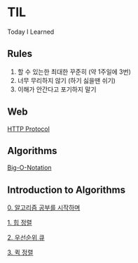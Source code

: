 # TIL
Today I Learned

## Rules

1. 할 수 있는한 최대한 꾸준히 (약 1주일에 3번)
2. 너무 무리하지 않기 (하기 싫을땐 쉬기)
3. 이해가 안간다고 포기하지 말기

## Web

[HTTP Protocol](https://velog.io/@kihyun/HTTP-%ED%94%84%EB%A1%9C%ED%86%A0%EC%BD%9C)

## Algorithms

[Big-O-Notation](https://velog.io/@kihyun/Big-O-Notation-%EC%A0%90%EA%B7%BC-%ED%91%9C%EA%B8%B0%EB%B2%95)

## Introduction to Algorithms

[0. 알고리즘 공부를 시작하며](https://url.kr/owmla9)

[1. 힙 정렬](https://velog.io/@kihyun/1.-%ED%9E%99-%EC%A0%95%EB%A0%AC-1)

[2. 우선순위 큐](https://velog.io/@kihyun/%EC%9A%B0%EC%84%A0%EC%88%9C%EC%9C%84-%ED%81%90)

[3. 퀵 정렬](https://velog.io/@kihyun/%ED%80%B5-%EC%A0%95%EB%A0%AC)
